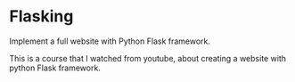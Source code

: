 # Flasking

Implement a full website with Python Flask framework.

This is a course that I watched from youtube, about creating a website with python Flask framework.
